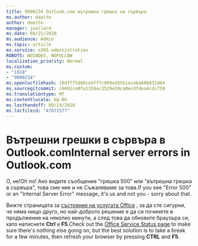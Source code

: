 ```yaml
---
title: 9000234 Outlook.com вътрешна грешка на сървъра
ms.author: daeite
author: daeite
manager: joallard
ms.date: 04/21/2020
ms.audience: Admin
ms.topic: article
ms.service: o365-administration
ROBOTS: NOINDEX, NOFOLLOW
localization_priority: Normal
ms.custom:
- "1818"
- "9000234"
ms.openlocfilehash: 10dfff5d88ce5ff7c099ed55b1ecebe606831d64
ms.sourcegitcommit: c6692ce0fa1358ec3529e59ca0ecdfdea4cdc759
ms.translationtype: MT
ms.contentlocale: bg-BG
ms.lasthandoff: 09/14/2020
ms.locfileid: "47671577"
---
```

# <a name="internal-server-errors-in-outlookcom"></a><span data-ttu-id="c65c1-102">Вътрешни грешки в сървъра в Outlook.com</span><span class="sxs-lookup"><span data-stu-id="c65c1-102">Internal server errors in Outlook.com</span></span>

<span data-ttu-id="c65c1-103">О, не!</span><span class="sxs-lookup"><span data-stu-id="c65c1-103">Oh no!</span></span> <span data-ttu-id="c65c1-104">Ако видите съобщение "грешка 500" или "вътрешна грешка в сървъра", това сме ние и не Съжаляваме за това.</span><span class="sxs-lookup"><span data-stu-id="c65c1-104">If you see "Error 500" or an "Internal Server Error" message, it's us and not you - sorry about that.</span></span>

<span data-ttu-id="c65c1-105">Вижте страницата за [състояние на услугата Office](https://portal.office.com/servicestatus) , за да сте сигурни, че няма нищо друго, но най-доброто решение е да си починете в продължение на няколко минути, а след това да обновите браузъра си, като натиснете **Ctrl** и **F5**.</span><span class="sxs-lookup"><span data-stu-id="c65c1-105">Check out the [Office Service Status page](https://portal.office.com/servicestatus) to make sure there's nothing else going on, but the best solution is to take a break for a few minutes, then refresh your browser by pressing **CTRL** and **F5**.</span></span>